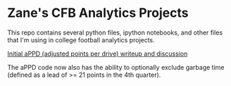 # Zane's CFB Analytics Projects

This repo contains several python files, ipython notebooks, and other files that I'm using in college football analytics projects.

[Initial aPPD (adjusted points per drive) writeup and discussion](https://www.reddit.com/r/CFB/comments/9oz4t5/introducing_adjusted_points_per_drive_a_new/)

The aPPD code now also has the ability to optionally exclude garbage time (defined as a lead of >= 21 points in the 4th quarter).
